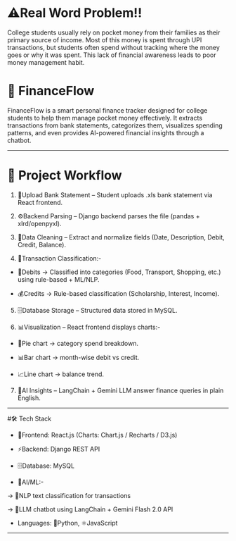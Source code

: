 # ⚠️Real Word Problem!!

College students usually rely on pocket money from their families as their primary source of income.
Most of this money is spent through UPI transactions, but students often spend without tracking where the money goes or why it was spent. 
This lack of financial awareness leads to poor money management habit.

# 💸 FinanceFlow

FinanceFlow is a smart personal finance tracker designed for college students to help them manage pocket money effectively.
It extracts transactions from bank statements, categorizes them, visualizes spending patterns, and even provides AI-powered financial insights through a chatbot.

-------------------------------------------------------------------------------------------------
# 🚀 Project Workflow

1. 📂Upload Bank Statement – Student uploads .xls bank statement via React frontend.

2. ⚙️Backend Parsing – Django backend parses the file (pandas + xlrd/openpyxl).

3. 🧹Data Cleaning – Extract and normalize fields (Date, Description, Debit, Credit, Balance).

4. 🧠Transaction Classification:- 

* 💸Debits → Classified into categories (Food, Transport, Shopping, etc.) using rule-based + ML/NLP.

* 💰Credits → Rule-based classification (Scholarship, Interest, Income).

5. 🗄️Database Storage – Structured data stored in MySQL.

6. 📊Visualization – React frontend displays charts:-

* 🥧Pie chart → category spend breakdown.

* 📊Bar chart → month-wise debit vs credit.

* 📈Line chart → balance trend.

7. 🤖AI Insights – LangChain + Gemini LLM answer finance queries in plain English.

--------------------------------------------------------------------------------------------------------

#🛠️ Tech Stack

* 🎨Frontend: React.js (Charts: Chart.js / Recharts / D3.js)

* ⚡Backend: Django REST API

* 🗄️Database: MySQL

* 🤖AI/ML:-

-> 📝NLP text classification for transactions

-> 💬LLM chatbot using LangChain + Gemini Flash 2.0 API

* Languages: 🐍Python, ⚛️JavaScript

--------------------------------------------------------------------------------------------------------













